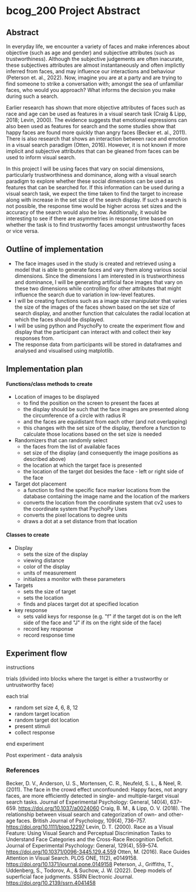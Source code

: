 # bcog_200 Project Abstract 

## Abstract

In everyday life, we encounter a variety of faces and make inferences about objective (such as age and gender) and subjective attributes (such as trustworthiness). Although the subjective judgements are often inacurate, these subjectives attributes are almost instantaneously and often implictly inferred from faces, and may influence our interactions and behaviour (Peterson et. al., 2022). Now, imagine you are at a party and are trying to find someone to strike a conversation with; amongst the sea of unfamiliar faces, who would you approach? What informs the decision you make during such a search. 

Earlier research has shown that more objective attributes of faces such as race and age can be used as features in a visual search task (Craig & Lipp, 2018; Levin, 2000). The evidence suggests that emotional expressions can also been used as features for search and the some studies show that happy faces are found more quickly than angry faces (Becker et. al., 2011). There is also research that shows an interaction between race and emotion in a visual search paradigm (Otten, 2016). However, it is not known if more implicit and subjective attributes that can be gleaned from faces can be used to inform visual search. 

In this project I will be using faces that vary on social dimensions, particularly trustworthiness and dominance, along with a visual search paradigm to explore whether these social dimensions can be used as features that can be searched for. If this information can be used during a visual search task, we expect the time taken to find the target to increase along with increase in the set size of the search display. If such a search is not possible, the response time would be higher across set sizes and the accuracy of the search would also be low. Additionally, it would be interesting to see if there are asymmetries in response time based on whether the task is to find trustworthy faces amongst untrustworthy faces or vice versa. 

## Outline of implementation 

- The face images used in the study is created and retrieved using a model that is able to generate faces and vary them along various social dimensions. Since the dimensions I am interested in is trustworthiness and dominance, I will be generating artificial face images that vary on these two dimensions while controlling for other attributes that might influence the search due to variation in low-level features. 
- I will be creating functions such as a image size manipulator that varies the size of the images of the faces shown based on the set size of search display, and another function that calculates the radial location at which the faces should be displayed. 
- I will be using python and PsychoPy to create the experiment flow and display that the participant can interact with and collect their key responses from. 
- The response data from participants will be stored in dataframes and analysed and visualised using matplotlib.


## Implementation plan
#### Functions/class methods to create 
- Location of images to be displayed
    - to find the position on the screen to present the faces at
    - the display should be such that the face images are presented along the circumference of a circle with radius R 
    - and the faces are equidistant from each other (and not overlapping)
    - this changes with the set size of the display, therefore a function to calculate those locations based on the set size is needed 
- Randomizers that can randomly select
    - the faces from the list of available faces
    - set size of the display (and consequently the image positions as described above)
    - the location at which the target face is presented
    - the location of the target dot besides the face - left or right side of the face
- Target dot placement
    - a function to find the specific face marker locations from the database containing the image name and the location of the markers
    - converts the location from the coordinate system that cv2 uses to the coordinate system that PsychoPy Uses
    - converts the pixel locations to degree units 
    - draws a dot at a set distance from that location 
#### Classes to create
- Display 
    - sets the size of the display
    - viewing distance
    - color of the display
    - units of measurement 
    - initializes a monitor with these parameters
- Targets
    - sets the size of target
    - sets the location
    - finds and places target dot at specified location 
- key response
    - sets valid keys for response (e.g. "f" if the target dot is on the left side of the face and "J" if its on the right side of the face)
    - record key response
    - record response time

## Experiment flow

instructions 

trials (divided into blocks where the target is either a trustworthy or untrustworthy face)

each trial 
- random set size 4, 6, 8, 12
- random target location 
- random target dot location 
- present stimuli
- collect response 

end experiment 

Post experiment - data analysis 



### References

Becker, D. V., Anderson, U. S., Mortensen, C. R., Neufeld, S. L., & Neel, R. (2011). The face in the crowd effect unconfounded: Happy faces, not angry faces, are more efficiently detected in single- and multiple-target visual search tasks. Journal of Experimental Psychology: General, 140(4), 637–659. https://doi.org/10.1037/a0024060
Craig, B. M., & Lipp, O. V. (2018). The relationship between visual search and categorization of own- and other-age faces. British Journal of Psychology, 109(4), 736–757. https://doi.org/10.1111/bjop.12297
Levin, D. T. (2000). Race as a Visual Feature: Using Visual Search and Perceptual Discrimination Tasks to Understand Face Categories and the Cross-Race Recognition Deficit. Journal of Experimental Psychology: General, 129(4), 559–574. https://doi.org/10.10371/0096-3445.129.4.559
Otten, M. (2016). Race Guides Attention in Visual Search. PLOS ONE, 11(2), e0149158. https://doi.org/10.1371/journal.pone.0149158
Peterson, J., Griffiths, T., Uddenberg, S., Todorov, A., & Suchow, J. W. (2022). Deep models of superficial face judgments. SSRN Electronic Journal. https://doi.org/10.2139/ssrn.4041458

